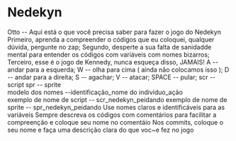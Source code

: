 # Nedekyn
Otto -- Aqui está o que você precisa saber para fazer o jogo do Nedekyn 
Primeiro, aprenda a compreender o códigos que eu coloquei, qualquer dúvida, pergunte no zap; 
Segundo, desperte a sua falta de sanidadde mental para entender os códigos com variáveis com nomes bizarros; 
Terceiro, esse é o jogo de Kennedy, nunca esqueça disso, JAMAIS!
A -- andar para a esquerda;
W -- olha para cima ( ainda não colocamos isso );
D -- andar para a direita;
S -- agachar;
V -- atacar;
SPACE -- pular;
scr -- script
spr -- sprite            
modelo dos nomes  --identificação_nome do indivíduo_ação                      
exemplo de nome de script -- scr_nedekyn_peidando
exemplo de nome de sprite -- spr_nedekyn_peidando
Use nomes claros e identificáveis para as variáveis
Sempre descreva os códigos com comentários para facilitar a compreenção e coloque seu nome no comentáio
Nos commits, coloque o seu nome e faça uma descrição clara do que voc~e fez no jogo
